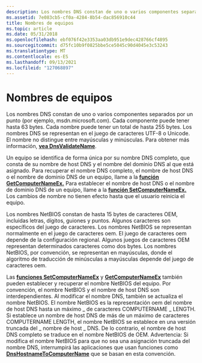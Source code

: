 ```yaml
---
description: Los nombres DNS constan de uno o varios componentes separados por un punto (por ejemplo, msdn.microsoft.com).
ms.assetid: 7e083cb5-cf0a-4284-8b54-dac856910c44
title: Nombres de equipos
ms.topic: article
ms.date: 05/31/2018
ms.openlocfilehash: ebf076f42e3353aa03db951e9dec428766cf4895
ms.sourcegitcommit: d75fc10b9f0825bbe5ce5045c90d4045e3c53243
ms.translationtype: MT
ms.contentlocale: es-ES
ms.lasthandoff: 09/13/2021
ms.locfileid: "127068897"
---
```

# <a name="computer-names"></a>Nombres de equipos

Los nombres DNS constan de uno o varios componentes separados por un punto (por ejemplo, msdn.microsoft.com). Cada componente puede tener hasta 63 bytes. Cada nombre puede tener un total de hasta 255 bytes. Los nombres DNS se representan en el juego de caracteres UTF-8 o Unicode. El nombre no distingue entre mayúsculas y minúsculas. Para obtener más información, [**vea DnsValidateName**](/windows/desktop/api/windns/nf-windns-dnsvalidatename).

Un equipo se identifica de forma única por su nombre DNS completo, que consta de su nombre de host DNS y el nombre del dominio DNS al que está asignado. Para recuperar el nombre DNS completo, el nombre de host DNS o el nombre de dominio DNS de un equipo, llame a la [**función GetComputerNameEx.**](/windows/win32/api/sysinfoapi/nf-sysinfoapi-getcomputernameexa) Para establecer el nombre de host DNS o el nombre de dominio DNS de un equipo, llame a la [**función SetComputerNameEx.**](/windows/win32/api/sysinfoapi/nf-sysinfoapi-setcomputernameexa) Los cambios de nombre no tienen efecto hasta que el usuario reinicia el equipo.

Los nombres NetBIOS constan de hasta 15 bytes de caracteres OEM, incluidas letras, dígitos, guiones y puntos. Algunos caracteres son específicos del juego de caracteres. Los nombres NetBIOS se representan normalmente en el juego de caracteres oem. El juego de caracteres oem depende de la configuración regional. Algunos juegos de caracteres OEM representan determinados caracteres como dos bytes. Los nombres NetBIOS, por convención, se representan en mayúsculas, donde el algoritmo de traducción de minúsculas a mayúsculas depende del juego de caracteres oem.

Las [**funciones SetComputerNameEx**](/windows/win32/api/sysinfoapi/nf-sysinfoapi-setcomputernameexa) y [**GetComputerNameEx**](/windows/win32/api/sysinfoapi/nf-sysinfoapi-getcomputernameexa) también pueden establecer y recuperar el nombre NetBIOS del equipo. Por convención, el nombre NetBIOS y el nombre de host DNS son interdependientes. Al modificar el nombre DNS, también se actualiza el nombre NetBIOS. El nombre NetBIOS es la representación oem del nombre de host DNS hasta un máximo \_ de caracteres COMPUTERNAME \_ LENGTH. Si establece un nombre de host DNS de más de un máximo de caracteres COMPUTERNAME LENGTH, el nombre NetBIOS se establece en una versión truncada del \_ nombre de host \_ DNS. De lo contrario, el nombre de host DNS completo se traduce en el nombre NetBIOS de OEM. Advertencia: Si modifica el nombre NetBIOS para que no sea una asignación truncada del nombre DNS, interrumpirá las aplicaciones que usan funciones como [**DnsHostnameToComputerName**](/windows/desktop/api/Winbase/nf-winbase-dnshostnametocomputernamea) que se basan en esta convención.

 

 
